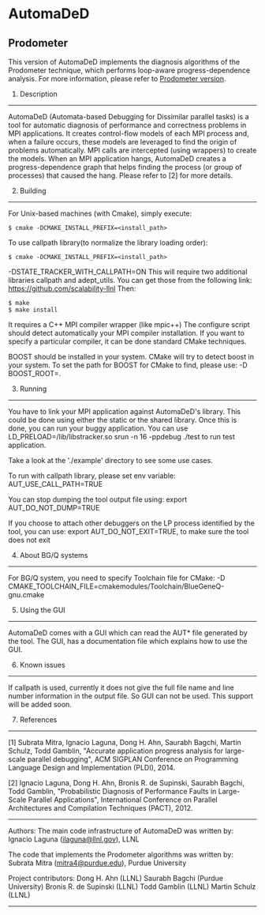 AutomaDeD
=========

Prodometer
----------
This version of AutomaDeD implements the diagnosis algorithms of the Prodometer technique, which performs loop-aware progress-dependence analysis. For more information, please refer to [Prodometer version](http://dx.doi.org/10.1145/2666356.2594336).

1. Description
--------------
AutomaDeD (Automata-based Debugging for Dissimilar parallel tasks) is a tool for automatic diagnosis of performance and correctness problems in MPI applications. It creates control-flow models of each MPI process and, when a failure occurs, these models are leveraged to find the origin of problems automatically. MPI calls are intercepted (using wrappers) to create the models. When an MPI application hangs, AutomaDeD creates a progress-dependence graph that helps finding the process (or group of processes) that caused the hang. Please refer to [2] for more details.

                        
2. Building
-----------

For Unix-based machines (with Cmake), simply execute:
	
	$ cmake -DCMAKE_INSTALL_PREFIX=<install_path>

To use callpath library(to normalize the library loading order):

	$ cmake -DCMAKE_INSTALL_PREFIX=<install_path> 
-DSTATE_TRACKER_WITH_CALLPATH=ON
	This will require two additional libraries callpath and adept_utils. 
You can get those from the following link:
	https://github.com/scalability-llnl
Then:

	$ make
	$ make install

It requires a C++ MPI compiler wrapper (like mpic++) The configure script 
should detect automatically your MPI compiler installation. If you want to
specify a particular compiler, it can be done standard CMake techniques. 


BOOST should be installed in your system. CMake will try to detect boost in 
your system.
To set the path for BOOST for CMake to find, please use: -D BOOST_ROOT=<BOOST 
base dir>.

3. Running
----------

You have to link your MPI application against AutomaDeD's library. This could be
done using either the static or the shared library. Once this is done, you can
run your buggy application. 
You can use LD_PRELOAD=<install>/lib/libstracker.so srun -n 16 -ppdebug ./test 
to run test application.

Take a look at the './example' directory to see some use cases.

To run with callpath library, please set env variable: 
AUT_USE_CALL_PATH=TRUE

You can stop dumping the tool output file using: 
export AUT_DO_NOT_DUMP=TRUE

If you choose to attach other debuggers on the LP process identified by the 
tool, you can use: 
export AUT_DO_NOT_EXIT=TRUE, to make sure the tool does not exit 

4. About BG/Q systems
---------------------
For BG/Q system, you need to specify Toolchain file for CMake:
-D CMAKE_TOOLCHAIN_FILE=cmakemodules/Toolchain/BlueGeneQ-gnu.cmake

5. Using the GUI
----------------
AutomaDeD comes with a GUI which can read the AUT* file generated by the tool.
The GUI, <pdgview> has a documentation file which explains how to use the GUI.

6. Known issues
---------------
If callpath is used, currently it does not give the full file name and line 
number information 
in the output file. So GUI can not be used.
This support will be added soon.

7. References
-------------
[1] Subrata Mitra, Ignacio Laguna, Dong H. Ahn, Saurabh Bagchi, Martin Schulz, 
Todd Gamblin, "Accurate application progress analysis for large-scale parallel 
debugging", ACM SIGPLAN Conference on Programming Language Design and 
Implementation (PLDI), 2014.

[2] Ignacio Laguna, Dong H. Ahn, Bronis R. de Supinski, Saurabh Bagchi, Todd 
Gamblin, "Probabilistic Diagnosis of Performance Faults in Large-Scale Parallel 
Applications", International Conference on Parallel Architectures and 
Compilation Techniques (PACT), 2012.

--------------------------------------------------------------------------------

Authors:
The main code infrastructure of AutomaDeD was written by:
Ignacio Laguna (ilaguna@llnl.gov), LLNL

The code that implements the Prodometer algorithms was written by:
Subrata Mitra (mitra4@purdue.edu), Purdue University

Project contributors:
Dong H. Ahn (LLNL)
Saurabh Bagchi (Purdue University)
Bronis R. de Supinski (LLNL)
Todd Gamblin (LLNL)
Martin Schulz (LLNL)

--------------------------------------------------------------------------------


